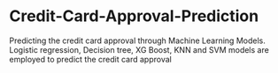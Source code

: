 # Credit-Card-Approval-Prediction
Predicting the credit card approval through Machine Learning Models. Logistic regression, Decision tree, XG Boost, KNN and SVM models are employed to predict the credit card approval
